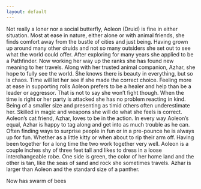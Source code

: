 ```yaml
---
layout: default
---
```

 Not really a loner nor a social butterfly, Aoleon (Druid) is fine in either situation. Most at ease in nature, either alone or with animal friends, she finds comfort away from the bustle of cities and just being. Having grown up around many other druids and not so many outsiders she set out to see what the world could offer. After exploring for many years she applied to be a Pathfinder. Now working her way up the ranks she has found new meaning to her travels. Along with her trusted animal companion, Azhar, she hope to fully see the world. She knows there is beauty in everything, but so is chaos. Time will let her see if she made the correct choice. Feeling more at ease in supporting rolls Aoleon prefers to be a healer and help than be a leader or aggressor. That is not to say she won’t fight though. When the time is right or her party is attacked she has no problem reacting in kind. Being of a smaller size and presenting as timid others often underestimate her. Skilled in magic and weapons she will do what she feels is correct. Aoleon’s cat friend, Azhar, loves to be in the action. In every way Aoleon’s equal, Azhar is happy to tag along and get into as much trouble as he can. Often finding ways to surprise people in fun or in a pre-pounce he is always up for fun. Whether as a little kitty or when about to rip their arm off. Having been together for a long time the two work together very well. Aoleon is a couple inches shy of three feet tall and likes to dress in a loose interchangeable robe. One side is green, the color of her home land and the other is tan, like the seas of sand and rock she sometimes travels. Azhar is larger than Aoleon and the standard size of a panther.
 
 Now has swarm of bees
 
